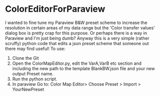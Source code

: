 # ColorEditorForParaview
I wanted to fine tune my Paraview B&amp;W preset scheme to increase the resolution in certain areas of my data range but the 'Color transfer values' dialog box is pretty crap for this purpose. Or perhaps there is a way in Paraview and I'm just being dumb? Anyway this is a very simple (rather scruffy) python code that edits a json preset scheme that someone out there may find useful!
To use:
1. Clone the Git
2. Open the ColorMapEditor.py, edit the VarA,VarB etc section and including the new path to the template BlankBW.json file and your new output Preset name.  
3. Run the python script.
4. In paraview Go to: Color Map Editor> Choose Preset > Import > YourNewPreset

